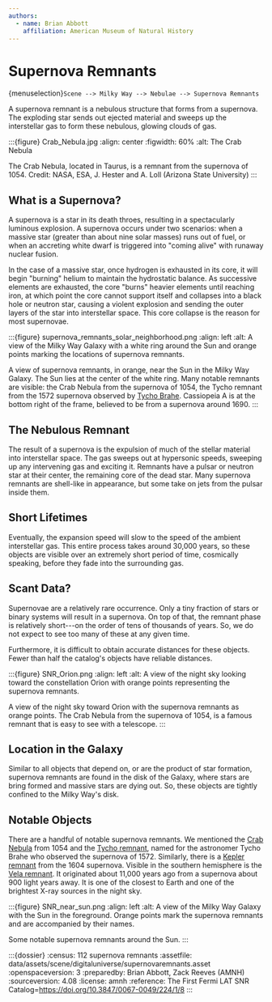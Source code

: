 ```yaml
---
authors:
  - name: Brian Abbott
    affiliation: American Museum of Natural History
---
```



# Supernova Remnants

{menuselection}`Scene --> Milky Way --> Nebulae --> Supernova Remnants`

A supernova remnant is a nebulous structure that forms from a supernova. The exploding star sends out ejected material and sweeps up the interstellar gas to form these nebulous, glowing clouds of gas.

:::{figure} Crab_Nebula.jpg
:align: center
:figwidth: 60%
:alt: The Crab Nebula

The Crab Nebula, located in Taurus, is a remnant from the supernova of 1054. Credit: NASA, ESA, J. Hester and A. Loll (Arizona State University)
:::


## What is a Supernova?

A supernova is a star in its death throes, resulting in a spectacularly luminous explosion. A supernova occurs under two scenarios: when a massive star (greater than about nine solar masses) runs out of fuel, or when an accreting white dwarf is triggered into "coming alive" with runaway nuclear fusion.

In the case of a massive star, once hydrogen is exhausted in its core, it will begin "burning" helium to maintain the hydrostatic balance. As successive elements are exhausted, the core "burns" heavier elements until reaching iron, at which point the core cannot support itself and collapses into a black hole or neutron star, causing a violent explosion and sending the outer layers of the star into interstellar space. This core collapse is the reason for most supernovae.



:::{figure} supernova_remnants_solar_neighborhood.png
:align: left
:alt: A view of the Milky Way Galaxy with a white ring around the Sun and orange points marking the locations of supernova remnants.

A view of supernova remnants, in orange, near the Sun in the Milky Way Galaxy. The Sun lies at the center of the white ring. Many notable remnants are visible: the Crab Nebula from the supernova of 1054, the Tycho remnant from the 1572 supernova observed by [Tycho Brahe](https://en.wikipedia.org/wiki/Tycho_Brahe). Cassiopeia A is at the bottom right of the frame, believed to be from a supernova around 1690.
:::



## The Nebulous Remnant

The result of a supernova is the expulsion of much of the stellar material into interstellar space. The gas sweeps out at hypersonic speeds, sweeping up any intervening gas and exciting it. Remnants have a pulsar or neutron star at their center, the remaining core of the dead star. Many supernova remnants are shell-like in appearance, but some take on jets from the pulsar inside them.


## Short Lifetimes

Eventually, the expansion speed will slow to the speed of the ambient interstellar gas. This entire process takes around 30,000 years, so these objects are visible over an extremely short period of time, cosmically speaking, before they fade into the surrounding gas.


## Scant Data?

Supernovae are a relatively rare occurrence. Only a tiny fraction of stars or binary systems will result in a supernova. On top of that, the remnant phase is relatively short---on the order of tens of thousands of years. So, we do not expect to see too many of these at any given time.

Furthermore, it is difficult to obtain accurate distances for these objects. Fewer than half the catalog's objects have reliable distances.


:::{figure} SNR_Orion.png
:align: left
:alt: A view of the night sky looking toward the constellation Orion with orange points representing the supernova remnants.

A view of the night sky toward Orion with the supernova remnants as orange points. The Crab Nebula from the supernova of 1054, is a famous remnant that is easy to see with a telescope.
:::



## Location in the Galaxy

Similar to all objects that depend on, or are the product of star formation, supernova remnants are found in the disk of the Galaxy, where stars are bring formed and massive stars are dying out. So, these objects are tightly confined to the Milky Way's disk.



## Notable Objects

There are a handful of notable supernova remnants. We mentioned the [Crab Nebula](https://en.wikipedia.org/wiki/Crab_Nebula) from 1054 and the [Tycho remnant](https://en.wikipedia.org/wiki/SN_1572), named for the astronomer Tycho Brahe who observed the supernova of 1572. Similarly, there is a [Kepler remnant](https://en.wikipedia.org/wiki/Kepler%27s_Supernova) from the 1604 supernova. Visible in the southern hemisphere is the [Vela remnant](https://en.wikipedia.org/wiki/Vela_Supernova_Remnant). It originated about 11,000 years ago from a supernova about 900 light years away. It is one of the closest to Earth and one of the brightest X-ray sources in the night sky.


:::{figure} SNR_near_sun.png
:align: left
:alt: A view of the Milky Way Galaxy with the Sun in the foreground. Orange points mark the supernova remnants and are accompanied by their names.

Some notable supernova remnants around the Sun.
:::




:::{dossier}
:census: 112 supernova remnants
:assetfile: data/assets/scene/digitaluniverse/supernovaremnants.asset
:openspaceversion: 3
:preparedby: Brian Abbott, Zack Reeves (AMNH)
:sourceversion: 4.08
:license: amnh
:reference: The First Fermi LAT SNR Catalog=https://doi.org/10.3847/0067-0049/224/1/8
:::